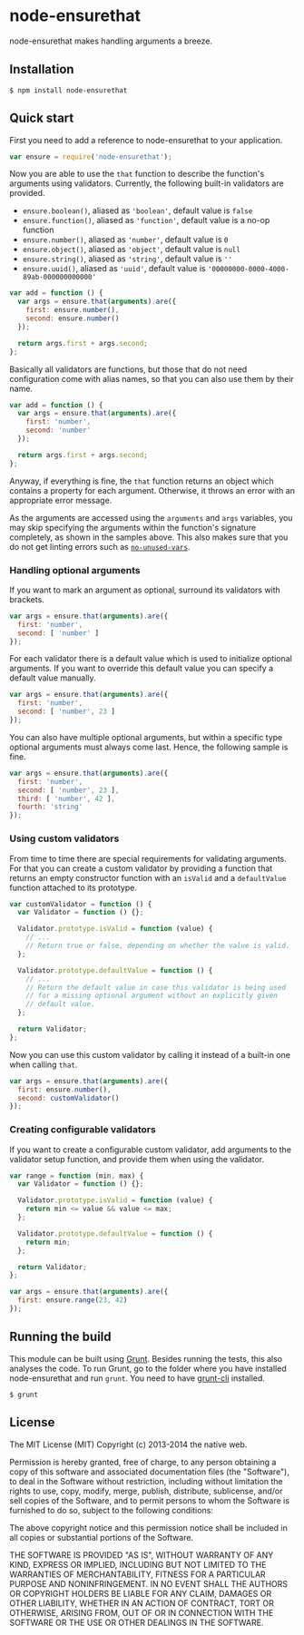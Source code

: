# node-ensurethat

node-ensurethat makes handling arguments a breeze.

## Installation

    $ npm install node-ensurethat

## Quick start

First you need to add a reference to node-ensurethat to your application.

```javascript
var ensure = require('node-ensurethat');
```

Now you are able to use the `that` function to describe the function's arguments using validators. Currently, the following built-in validators are provided.

- `ensure.boolean()`, aliased as `'boolean'`, default value is `false`
- `ensure.function()`, aliased as `'function'`, default value is a no-op function
- `ensure.number()`, aliased as `'number'`, default value is `0`
- `ensure.object()`, aliased as `'object'`, default value is `null`
- `ensure.string()`, aliased as `'string'`, default value is `''`
- `ensure.uuid()`, aliased as `'uuid'`, default value is `'00000000-0000-4000-89ab-000000000000'`

```javascript
var add = function () {
  var args = ensure.that(arguments).are({
    first: ensure.number(),
    second: ensure.number()
  });

  return args.first + args.second;
};
```

Basically all validators are functions, but those that do not need configuration come with alias names, so that you can also use them by their name.

```javascript
var add = function () {
  var args = ensure.that(arguments).are({
    first: 'number',
    second: 'number'
  });

  return args.first + args.second;
};
```

Anyway, if everything is fine, the `that` function returns an object which contains a property for each argument. Otherwise, it throws an error with an appropriate error message.

As the arguments are accessed using the `arguments` and `args` variables, you may skip specifying the arguments within the function's signature completely, as shown in the samples above. This also makes sure that you do not get linting errors such as [`no-unused-vars`](http://eslint.org/docs/rules/no-unused-vars.html).

### Handling optional arguments

If you want to mark an argument as optional, surround its validators with brackets.

```javascript
var args = ensure.that(arguments).are({
  first: 'number',
  second: [ 'number' ]
});
```

For each validator there is a default value which is used to initialize optional arguments. If you want to override this default value you can specify a default value manually.

```javascript
var args = ensure.that(arguments).are({
  first: 'number',
  second: [ 'number', 23 ]
});
```

You can also have multiple optional arguments, but within a specific type optional arguments must always come last. Hence, the following sample is fine.

```javascript
var args = ensure.that(arguments).are({
  first: 'number',
  second: [ 'number', 23 ],
  third: [ 'number', 42 ],
  fourth: 'string'
});
```

### Using custom validators

From time to time there are special requirements for validating arguments. For that you can create a custom validator by providing a function that returns an empty constructor function with an `isValid` and a `defaultValue` function attached to its prototype.

```javascript
var customValidator = function () {
  var Validator = function () {};

  Validator.prototype.isValid = function (value) {
    // ...
    // Return true or false, depending on whether the value is valid.
  };

  Validator.prototype.defaultValue = function () {
    // ...
    // Return the default value in case this validator is being used
    // for a missing optional argument without an explicitly given
    // default value.
  };

  return Validator;
};
```

Now you can use this custom validator by calling it instead of a built-in one when calling `that`.

```javascript
var args = ensure.that(arguments).are({
  first: ensure.number(),
  second: customValidator()
});
```

### Creating configurable validators

If you want to create a configurable custom validator, add arguments to the validator setup function, and provide them when using the validator.

```javascript
var range = function (min, max) {
  var Validator = function () {};

  Validator.prototype.isValid = function (value) {
    return min <= value && value <= max;
  };

  Validator.prototype.defaultValue = function () {
    return min;
  };

  return Validator;
};

var args = ensure.that(arguments).are({
  first: ensure.range(23, 42)
});
```

## Running the build

This module can be built using [Grunt](http://gruntjs.com/). Besides running the tests, this also analyses the code. To run Grunt, go to the folder where you have installed node-ensurethat and run `grunt`. You need to have [grunt-cli](https://github.com/gruntjs/grunt-cli) installed.

    $ grunt

## License

The MIT License (MIT)
Copyright (c) 2013-2014 the native web.

Permission is hereby granted, free of charge, to any person obtaining a copy of this software and associated documentation files (the "Software"), to deal in the Software without restriction, including without limitation the rights to use, copy, modify, merge, publish, distribute, sublicense, and/or sell copies of the Software, and to permit persons to whom the Software is furnished to do so, subject to the following conditions:

The above copyright notice and this permission notice shall be included in all copies or substantial portions of the Software.

THE SOFTWARE IS PROVIDED "AS IS", WITHOUT WARRANTY OF ANY KIND, EXPRESS OR IMPLIED, INCLUDING BUT NOT LIMITED TO THE WARRANTIES OF MERCHANTABILITY, FITNESS FOR A PARTICULAR PURPOSE AND NONINFRINGEMENT. IN NO EVENT SHALL THE AUTHORS OR COPYRIGHT HOLDERS BE LIABLE FOR ANY CLAIM, DAMAGES OR OTHER LIABILITY, WHETHER IN AN ACTION OF CONTRACT, TORT OR OTHERWISE, ARISING FROM, OUT OF OR IN CONNECTION WITH THE SOFTWARE OR THE USE OR OTHER DEALINGS IN THE SOFTWARE.
